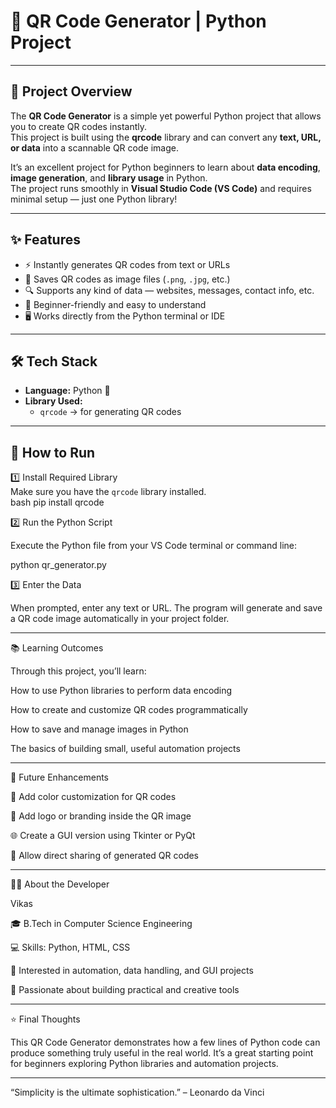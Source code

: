 # 🔳 QR Code Generator | Python Project  

---

## 🧩 Project Overview  
The **QR Code Generator** is a simple yet powerful Python project that allows you to create QR codes instantly.  
This project is built using the **qrcode** library and can convert any **text, URL, or data** into a scannable QR code image.  

It’s an excellent project for Python beginners to learn about **data encoding**, **image generation**, and **library usage** in Python.  
The project runs smoothly in **Visual Studio Code (VS Code)** and requires minimal setup — just one Python library!  

---

## ✨ Features  
- ⚡ Instantly generates QR codes from text or URLs  
- 💾 Saves QR codes as image files (`.png`, `.jpg`, etc.)  
- 🔍 Supports any kind of data — websites, messages, contact info, etc.  
- 🧠 Beginner-friendly and easy to understand  
- 🖥️ Works directly from the Python terminal or IDE  

---

## 🛠️ Tech Stack  
- **Language:** Python 🐍  
- **Library Used:**  
  - `qrcode` → for generating QR codes  

---

## 🚀 How to Run  

1️⃣ Install Required Library  
Make sure you have the `qrcode` library installed.  
bash
pip install qrcode


2️⃣ Run the Python Script

Execute the Python file from your VS Code terminal or command line:

python qr_generator.py

3️⃣ Enter the Data

When prompted, enter any text or URL.
The program will generate and save a QR code image automatically in your project folder.

---


📚 Learning Outcomes

Through this project, you’ll learn:

How to use Python libraries to perform data encoding

How to create and customize QR codes programmatically

How to save and manage images in Python

The basics of building small, useful automation projects

---
🔮 Future Enhancements

🎨 Add color customization for QR codes

🧾 Add logo or branding inside the QR image

🌐 Create a GUI version using Tkinter or PyQt

📱 Allow direct sharing of generated QR codes


---
👨‍💻 About the Developer

Vikas

🎓 B.Tech in Computer Science Engineering

💻 Skills: Python, HTML, CSS

🧠 Interested in automation, data handling, and GUI projects

🚀 Passionate about building practical and creative tools


---

⭐ Final Thoughts

This QR Code Generator demonstrates how a few lines of Python code can produce something truly useful in the real world.
It’s a great starting point for beginners exploring Python libraries and automation projects.

---

“Simplicity is the ultimate sophistication.” – Leonardo da Vinci
